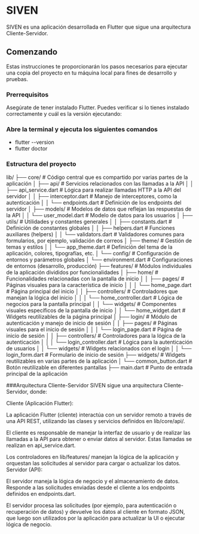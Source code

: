 # SIVEN

SIVEN es una aplicación desarrollada en Flutter que sigue una arquitectura Cliente-Servidor.

## Comenzando

Estas instrucciones te proporcionarán los pasos necesarios para ejecutar una copia del proyecto en tu máquina local para fines de desarrollo y pruebas.

### Prerrequisitos

Asegúrate de tener instalado Flutter. Puedes verificar si lo tienes instalado correctamente y cuál es la versión ejecutando:

### Abre la terminal y ejecuta los siguientes comandos
- flutter --version
- flutter doctor


### Estructura del proyecto

lib/
├── core/                      # Código central que es compartido por varias partes de la aplicación
│   ├── api/                   # Servicios relacionados con las llamadas a la API
│   │   ├── api_service.dart   # Lógica para realizar llamadas HTTP a la API del servidor
│   │   ├── interceptor.dart   # Manejo de interceptores, como la autenticación
│   │   └── endpoints.dart     # Definición de los endpoints del servidor
│   ├── models/                # Modelos de datos que reflejan las respuestas de la API
│   │   └── user_model.dart    # Modelo de datos para los usuarios
│   ├── utils/                 # Utilidades y constantes generales
│   │   ├── constants.dart     # Definición de constantes globales
│   │   ├── helpers.dart       # Funciones auxiliares (helpers)
│   │   └── validators.dart    # Validadores comunes para formularios, por ejemplo, validación de correos
│   ├── theme/                 # Gestión de temas y estilos
│   │   └── app_theme.dart     # Definición del tema de la aplicación, colores, tipografías, etc.
│   └── config/                # Configuración de entornos y parámetros globales
│       └── environment.dart   # Configuraciones de entornos (desarrollo, producción)
├── features/                  # Módulos individuales de la aplicación divididos por funcionalidades
│   ├── home/                  # Funcionalidades relacionadas con la pantalla de inicio
│   │   ├── pages/             # Páginas visuales para la característica de inicio
│   │   │   └── home_page.dart # Página principal del inicio
│   │   ├── controllers/       # Controladores que manejan la lógica del inicio
│   │   │   └── home_controller.dart  # Lógica de negocios para la pantalla principal
│   │   └── widgets/           # Componentes visuales específicos de la pantalla de inicio
│   │       └── home_widget.dart  # Widgets reutilizables de la página principal
│   ├── login/                 # Módulo de autenticación y manejo de inicio de sesión
│   │   ├── pages/             # Páginas visuales para el inicio de sesión
│   │   │   └── login_page.dart   # Página de inicio de sesión
│   │   ├── controllers/       # Controladores para la lógica de la autenticación
│   │   │   └── login_controller.dart # Lógica para la autenticación de usuarios
│   │   └── widgets/           # Widgets relacionados con el login
│   │       └── login_form.dart # Formulario de inicio de sesión
├── widgets/                   # Widgets reutilizables en varias partes de la aplicación
│   └── common_button.dart     # Botón reutilizable en diferentes pantallas
├── main.dart                  # Punto de entrada principal de la aplicación

###Arquitectura Cliente-Servidor
SIVEN sigue una arquitectura Cliente-Servidor, donde:

Cliente (Aplicación Flutter):

La aplicación Flutter (cliente) interactúa con un servidor remoto a través de una API REST, utilizando las clases y servicios definidos en lib/core/api/.

El cliente es responsable de manejar la interfaz de usuario y de realizar las llamadas a la API para obtener o enviar datos al servidor. Estas llamadas se realizan en api_service.dart.

Los controladores en lib/features/ manejan la lógica de la aplicación y orquestan las solicitudes al servidor para cargar o actualizar los datos.
Servidor (API):

El servidor maneja la lógica de negocio y el almacenamiento de datos. Responde a las solicitudes enviadas desde el cliente a los endpoints definidos en endpoints.dart.

El servidor procesa las solicitudes (por ejemplo, para autenticación o recuperación de datos) y devuelve los datos al cliente en formato JSON, que luego son utilizados por la aplicación para actualizar la UI o ejecutar lógica de negocio.